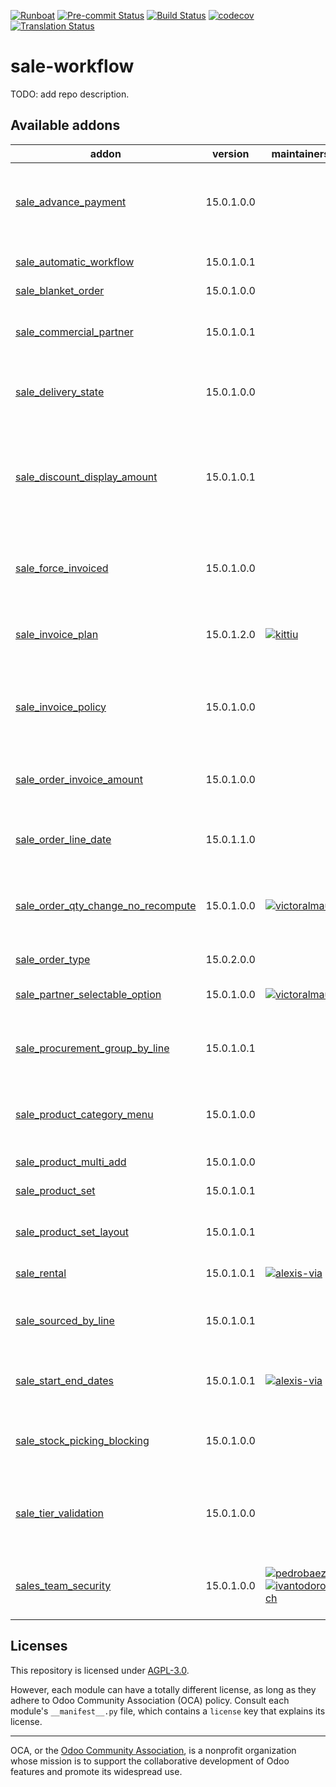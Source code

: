 
[![Runboat](https://img.shields.io/badge/runboat-Try%20me-875A7B.png)](https://runboat.odoo-community.org/builds?repo=OCA/sale-workflow&target_branch=15.0)
[![Pre-commit Status](https://github.com/OCA/sale-workflow/actions/workflows/pre-commit.yml/badge.svg?branch=15.0)](https://github.com/OCA/sale-workflow/actions/workflows/pre-commit.yml?query=branch%3A15.0)
[![Build Status](https://github.com/OCA/sale-workflow/actions/workflows/test.yml/badge.svg?branch=15.0)](https://github.com/OCA/sale-workflow/actions/workflows/test.yml?query=branch%3A15.0)
[![codecov](https://codecov.io/gh/OCA/sale-workflow/branch/15.0/graph/badge.svg)](https://codecov.io/gh/OCA/sale-workflow)
[![Translation Status](https://translation.odoo-community.org/widgets/sale-workflow-15-0/-/svg-badge.svg)](https://translation.odoo-community.org/engage/sale-workflow-15-0/?utm_source=widget)

<!-- /!\ do not modify above this line -->

# sale-workflow

TODO: add repo description.

<!-- /!\ do not modify below this line -->

<!-- prettier-ignore-start -->

[//]: # (addons)

Available addons
----------------
addon | version | maintainers | summary
--- | --- | --- | ---
[sale_advance_payment](sale_advance_payment/) | 15.0.1.0.0 |  | Allow to add advance payments on sales and then use them on invoices
[sale_automatic_workflow](sale_automatic_workflow/) | 15.0.1.0.1 |  | Sale Automatic Workflow
[sale_blanket_order](sale_blanket_order/) | 15.0.1.0.0 |  | Blanket Orders
[sale_commercial_partner](sale_commercial_partner/) | 15.0.1.0.1 |  | Add stored related field 'Commercial Entity' on sale orders
[sale_delivery_state](sale_delivery_state/) | 15.0.1.0.0 |  | Show the delivery state on the sale order
[sale_discount_display_amount](sale_discount_display_amount/) | 15.0.1.0.1 |  | This addon intends to display the amount of the discount computed on sale_order_line and sale_order level
[sale_force_invoiced](sale_force_invoiced/) | 15.0.1.0.0 |  | Allows to force the invoice status of the sales order to Invoiced
[sale_invoice_plan](sale_invoice_plan/) | 15.0.1.2.0 | [![kittiu](https://github.com/kittiu.png?size=30px)](https://github.com/kittiu) | Add to sales order, ability to manage future invoice plan
[sale_invoice_policy](sale_invoice_policy/) | 15.0.1.0.0 |  | Sales Management: let the user choose the invoice policy on the order
[sale_order_invoice_amount](sale_order_invoice_amount/) | 15.0.1.0.0 |  | Display the invoiced and uninvoiced total in the sale order
[sale_order_line_date](sale_order_line_date/) | 15.0.1.1.0 |  | Adds a commitment date to each sale order line.
[sale_order_qty_change_no_recompute](sale_order_qty_change_no_recompute/) | 15.0.1.0.0 | [![victoralmau](https://github.com/victoralmau.png?size=30px)](https://github.com/victoralmau) | Prevent recompute if only quantity has changed in sale order line
[sale_order_type](sale_order_type/) | 15.0.2.0.0 |  | Sale Order Type
[sale_partner_selectable_option](sale_partner_selectable_option/) | 15.0.1.0.0 | [![victoralmau](https://github.com/victoralmau.png?size=30px)](https://github.com/victoralmau) | Sale Partner Selectable Option
[sale_procurement_group_by_line](sale_procurement_group_by_line/) | 15.0.1.0.1 |  | Base module for multiple procurement group by Sale order
[sale_product_category_menu](sale_product_category_menu/) | 15.0.1.0.0 |  | Shows 'Product Categories' menu item in Sales
[sale_product_multi_add](sale_product_multi_add/) | 15.0.1.0.0 |  | Sale Product Multi Add
[sale_product_set](sale_product_set/) | 15.0.1.0.1 |  | Sale product set
[sale_product_set_layout](sale_product_set_layout/) | 15.0.1.0.1 |  | This module allows to add sections with product sets
[sale_rental](sale_rental/) | 15.0.1.0.1 | [![alexis-via](https://github.com/alexis-via.png?size=30px)](https://github.com/alexis-via) | Manage Rental of Products
[sale_sourced_by_line](sale_sourced_by_line/) | 15.0.1.0.1 |  | Multiple warehouse source locations for Sale order
[sale_start_end_dates](sale_start_end_dates/) | 15.0.1.0.1 | [![alexis-via](https://github.com/alexis-via.png?size=30px)](https://github.com/alexis-via) | Adds start date and end date on sale order lines
[sale_stock_picking_blocking](sale_stock_picking_blocking/) | 15.0.1.0.0 |  | Allow you to block the creation of deliveries from a sale order.
[sale_tier_validation](sale_tier_validation/) | 15.0.1.0.0 |  | Extends the functionality of Sale Orders to support a tier validation process.
[sales_team_security](sales_team_security/) | 15.0.1.0.0 | [![pedrobaeza](https://github.com/pedrobaeza.png?size=30px)](https://github.com/pedrobaeza) [![ivantodorovich](https://github.com/ivantodorovich.png?size=30px)](https://github.com/ivantodorovich) | New group for seeing only sales channel's documents

[//]: # (end addons)

<!-- prettier-ignore-end -->

## Licenses

This repository is licensed under [AGPL-3.0](LICENSE).

However, each module can have a totally different license, as long as they adhere to Odoo Community Association (OCA)
policy. Consult each module's `__manifest__.py` file, which contains a `license` key
that explains its license.

----
OCA, or the [Odoo Community Association](http://odoo-community.org/), is a nonprofit
organization whose mission is to support the collaborative development of Odoo features
and promote its widespread use.

